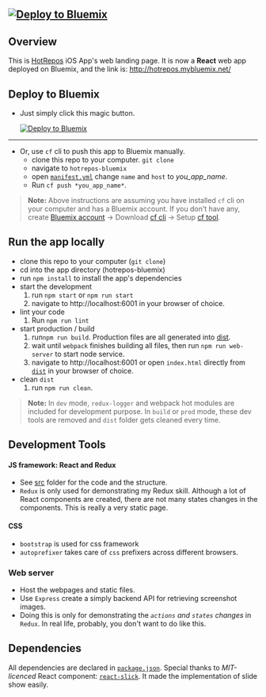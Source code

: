 [![Deploy to Bluemix](https://bluemix.net/deploy/button.png)](https://bluemix.net/deploy)
--------------------------------------------------------------------------------

## Overview
This is [HotRepos](https://itunes.apple.com/app/id1142465304?mt=8) iOS App's web landing page. It is now a **React** web app deployed on Bluemix, and the link is: http://hotrepos.mybluemix.net/

## Deploy to Bluemix
* Just simply click this magic button.

  [![Deploy to Bluemix](https://bluemix.net/deploy/button.png)](https://bluemix.net/deploy)
--------------------------------------------------------------------------------
* Or, use `cf` cli to push this app to Bluemix manually.
  * clone this repo to your computer. `git clone`
  * navigate to `hotrepos-bluemix`
  * open [`manifest.yml`](./manifest.yml) change `name` and `host` to *you_app_name*.
  * Run `cf push *you_app_name*`.

> **Note:** Above instructions are assuming you have installed `cf` cli on your computer and has a Bluemix account. If you don't have any, create [Bluemix account](https://console.ng.bluemix.net/) -> Download [cf cli](https://github.com/cloudfoundry/cli/releases) -> Setup [cf tool](https://console.ng.bluemix.net/docs/cli/reference/cfcommands/index.html).

## Run the app locally
* clone this repo to your computer (`git clone`)
* cd into the app directory (hotrepos-bluemix)
* run `npm install` to install the app's dependencies
* start the development
  1. run `npm start` or `npm run start`
  2. navigate to http://localhost:6001 in your browser of choice.
* lint your code
  1. Run `npm run lint`
* start production / build
  1. run`npm run build`. Production files are all generated into [dist](./dist).
  2. wait until `webpack` finishes building all files, then run `npm run web-server` to start node service.
  3. navigate to http://localhost:6001 or open `index.html` directly from [`dist`](./dist) in your browser of choice.
* clean `dist`
  1. run `npm run clean`.

> **Note:** In `dev` mode, `redux-logger` and webpack hot modules are included for development purpose. In `build` or `prod` mode, these dev tools are removed and `dist` folder gets cleaned every time.

## Development Tools
#### JS framework: React and Redux
* See [src](./src) folder for the code and the structure.
* `Redux` is only used for demonstrating my Redux skill. Although a lot of React components are created, there are not many states changes in the components. This is really a very static page.

#### CSS
* `bootstrap` is used for css framework
* `autoprefixer` takes care of `css` prefixers across different browsers.

### Web server
* Host the webpages and static files.
* Use `Express` create a simply backend API for retrieving screenshot images.
* Doing this is only for demonstrating the *`actions` and `states` changes* in `Redux`. In real life, probably, you don't want to do like this.

## Dependencies
All dependencies are declared in [`package.json`](./package.json). Special thanks to *MIT-licenced* React component: [`react-slick`](https://github.com/akiran/react-slick). It made the implementation of slide show easily.  
